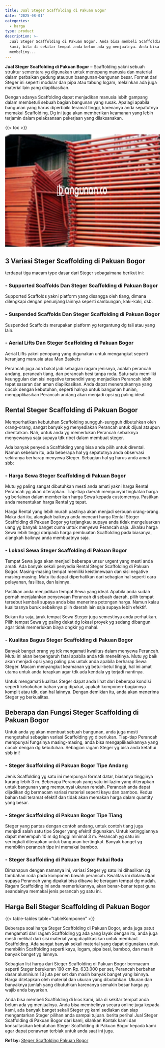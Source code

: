```yaml
---
title: Jual Steger Scaffolding di Pakuan Bogor
date: '2025-08-01'
categories:
  - harga
type: product
description: >-
  Jual Steger Scaffolding di Pakuan Bogor. Anda bisa membeli Scaffolding di kios
  kami, bila di sekitar tempat anda belum ada yg menjualnya. Anda bisa
  membeliny...
---
```


**Jual Steger Scaffolding di Pakuan Bogor** – Scaffolding yakni sebuah struktur sementara yg digunakan untuk menopang manusia dan material dalam perbaikan gedung ataupun baangunan-bangunan besar. Format dari Steger ini seperti modular dan pipa atau tabung logam, melainkan ada juga material lain yang diaplikasikan.

Dengan adanya Scaffolding dapat menjadikan manusia lebih gampang dalam membetuli sebuah bagian bangunan yang rusak. Apalagi apabila bangunan yang harus diperbaiki teramat tinggi, karenanya anda sepatutnya memakai Scaffolding. Dg ini juga akan memberikan keamanan yang lebih terjamin dalam pelaksanaan pekerjaan yang dilaksanakan.

{{< toc >}}

![Jual Steger Scaffolding di Pakuan Bogor](/images/sewa-scaffolding-steger-16.png)

## 3 Variasi Steger Scaffolding di Pakuan Bogor

terdapat tiga macam type dasar dari Steger sebagaimana berikut ini:

### \- Supported Scaffolds Dan Steger Scaffolding di Pakuan Bogor

Supported Scaffolds yakni platform yang disangga oleh tiang, dimana dilengkapi dengan penunjang lainnya seperti sambungan, kaki-kaki, dsb.

### \- Suspended Scaffolds Dan Steger Scaffolding di Pakuan Bogor

Suspended Scaffolds merupakan platform yg tergantung dg tali atau yang lain.

### \- Aerial Lifts Dan Steger Scaffolding di Pakuan Bogor

Aerial Lifts yakni penopang yang digunakan untuk mengangkat seperti keranjang manusia atau Man Baskets

Perancah juga ada bakal jadi sebagian ragam jenisnya, adalah perancah andang, perancah tiang, dan perancah besi tanpa roda. Satu-satu memiliki keunggulan dan sisi negative tersendiri yang menjadikan Perancah lebih tepat sasaran dan aman diaplikasikan. Anda dapat menerapkannya yang cocok dengan kebutuhan, seperti halnya untuk bangunan hunian, mengaplikasikan Perancah andang akan menjadi opsi yg paling ideal.

## Rental Steger Scaffolding di Pakuan Bogor

Memperhatikan kebutuhan Scaffolding sungguh-sungguh dibutuhkan oleh orang-orang, sangat banyak yg menyediakan Perancah untuk dijual ataupun direntalkan. Nah, untuk anda yg memerlukan Perancah sebaiknya menyewanya saja supaya tdk ribet dalam membuat steger.

Ada banyak penyedia Scaffolding yang bisa anda pilih untuk dirental. Namun sebelum itu, ada beberapa hal yg sepatutnya anda observasi sekiranya berharap menyewa Steger. Sebagian hal yg harus anda amati sbb:

### \- Harga Sewa Steger Scaffolding di Pakuan Bogor

Mutu yg paling sangat dibutuhkan mesti anda amati yakni harga Rental Perancah yg akan diterapkan. Tiap-tiap daerah mempunyai tingkatan harga yg berlainan dalam memberikan harga Sewa kepada customernya. Pastikan anda menentukan harga Rental yg tepat.

Harga Rental yang lebih murah pastinya akan menjadi serbuan orang-orang. Maka dari itu, alangkah baiknya anda mencari harga Rental Steger Scaffolding di Pakuan Bogor yg terjangkau supaya anda tidak mengeluarkan uang yg banyak banget cuma untuk menyewa Perancah saja. Jikalau harga Sewa lebih tinggi daripada harga pembuatan Scaffolding pada biasanya, alangkah baiknya anda membuatnya saja.

### \- Lokasi Sewa Steger Scaffolding di Pakuan Bogor

Tempat Sewa juga akan menjadi beberapa unsur urgent yang mesti anda amati. Ada banyak sekali penyedia Rental Steger Scaffolding di Pakuan Bogor. Masing-masing tempat memiliki keistimewaan dan sisi negative masing-masing. Mutu itu dapat diperhatikan dari sebagian hal seperti cara pelayanan, fasilitas, dan lainnya.

Pastikan anda menjadikan tempat Sewa yang ideal. Apabila anda sudah pernah menjalankan penyewaan Perancah di sebuah daerah, pilih tempat tersebut kembali supaya anda bisa menerima potongan harga. Namun kalau kualitasnya buruk sebaiknya pilih daerah lain saja supaya lebih efektif.

Bukan itu saja, jarak tempat Sewa Steger juga semestinya anda perhatikan. Pilih tempat Sewa yg paling dekat dg lokasi proyek yg sedang dibangun agar tidak memerlukan biaya ongkir yg mahal.

### \- Kualitas Bagus Steger Scaffolding di Pakuan Bogor

Banyak banget orang yg tdk mengamati kwalitas dalam menyewa Perancah. Mutu ini akan berpengaruh fatal apabila anda tdk menelitinya. Mutu yg baik akan menjadi opsi yang paling pas untuk anda apabila berharap Sewa Steger. Macam menyangkut keamanan yg betul-betul tinggi, hal ini amat utama untuk anda terapkan agar tdk ada kendala yg terjadi nantinya.

Untuk mengamati kualitas Steger dapat anda lihat dari beberapa kondisi seperti kekokohan bahan yang dipakai, apakah komponen-bagiannya komplit atau tdk, dan hal lainnya. Dengan demikian itu, anda akan menerima Steger yg berkualitas.

## Beberapa dan Fungsi Steger Scaffolding di Pakuan Bogor

Untuk anda yg akan membuat sebuah bangunan, anda juga mesti mengetahui sebagian variasi Scaffolding yg diperlukan. Tiap-tiap Perancah mempunyai fungsinya masing-masing, anda bisa mengaplikasikannya yang cocok dengan dg kebutuhan. Sebagian ragam Steger yg bisa anda ketahui sbb ini!

### \- Steger Scaffolding di Pakuan Bogor Tipe Andang

Jenis Scaffolding yg satu ini mempunyai format datar, biasanya tingginya kurang lebih 3 m. Beberapa Perancah yang satu ini lazim yang diterapkan untuk bangunan yang mempunyai ukuran rendah. Perancah anda dapat dijadikan dg bermacam variasi material seperti kayu dan bamboo. Kedua bahan tadi teramat efektif dan tidak akan memakan harga dalam quantity yang besar.

### \- Steger Scaffolding di Pakuan Bogor Tipe Tiang

Steger yang pantas dengan contoh andang, untuk contoh tiang juga menjadi salah satu tipe Steger yang efektif digunakan. Untuk ketinggiannya dapat menempuh 10 m dg tinggi minimal 3 m. Perancah yg satu ini seringkali diterapkan untuk bangunan bertingkat. Banyak banget yg membikin perancah tipe ini memakai bamboo.

### \- Steger Scaffolding di Pakuan Bogor Pakai Roda

Dimanapun dengan namanya ini, variasi Steger yg satu ini dihasilkan dg tambahan roda pada komponen bawah perancah. Kwalitas ini dialamatkan supaya Perancah yang dipakai bisa dibawa ke beragam tempat dg mudah. Ragam Scaffolding ini anda memerlukannya, akan benar-benar tepat guna seandainya memakai jenis perancah yg satu ini.

## Harga Beli Steger Scaffolding di Pakuan Bogor

{{< table-tables table="tableKomponen" >}}

Beberapa soal harga Steger Scaffolding di Pakuan Bogor, anda juga patut mengamati dari ragam Scaffolding yg ada yang layak dengan itu, anda juga mesti melihat dari sisi material yang diaplikasikan untuk membaut Scaffolding. Ada sangat banyak sekali material yang dapat digunakan untuk membikin Scaffolding seperti kayu, logam, pipa besi, bamboo, dan masih banyak banget yg lainnya.

Sebagian list harga dari Steger Scaffolding di Pakuan Bogor bermacam seperti Steger berukuran 190 cm Rp. 633.000 per set, Perancah berbahan dasar aluminium 13 juta per set dan masih banyak banget yang lainnya. Harga ditetapkan oleh material dan ukuran yang dibutuhkan. Ukuran dan banyaknya jumlah yang dibutuhkan karenanya semakin besar harga yg wajib anda bayarkan.

Anda bisa membeli Scaffolding di kios kami, bila di sekitar tempat anda belum ada yg menjualnya. Anda bisa membelinya secara online juga kepada kami, ada banyak banget sekali Steger yg kami sediakan dan siap mengantarkan Steger pilihan anda sampai tujuan. berita perihal Jual Steger Scaffolding di Pakuan Bogor dari kami, silahkan Kontak kami dan konsultasikan kebutuhan Steger Scaffolding di Pakuan Bogor kepada kami agar dapat penawran terbiak untuk anda saat ini juga.

**Ref by:** [Steger Scaffolding Pakuan Bogor](https://id.wikipedia.org/wiki/Steger)
